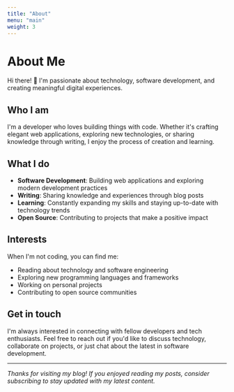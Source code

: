 ```yaml
---
title: "About"
menu: "main"
weight: 3
---
```


# About Me

Hi there! 👋 I'm passionate about technology, software development, and creating meaningful digital experiences.

## Who I am

I'm a developer who loves building things with code. Whether it's crafting elegant web applications, exploring new technologies, or sharing knowledge through writing, I enjoy the process of creation and learning.

## What I do

- **Software Development**: Building web applications and exploring modern development practices
- **Writing**: Sharing knowledge and experiences through blog posts
- **Learning**: Constantly expanding my skills and staying up-to-date with technology trends
- **Open Source**: Contributing to projects that make a positive impact

## Interests

When I'm not coding, you can find me:
- Reading about technology and software engineering
- Exploring new programming languages and frameworks
- Working on personal projects
- Contributing to open source communities

## Get in touch

I'm always interested in connecting with fellow developers and tech enthusiasts. Feel free to reach out if you'd like to discuss technology, collaborate on projects, or just chat about the latest in software development.

---

*Thanks for visiting my blog! If you enjoyed reading my posts, consider subscribing to stay updated with my latest content.*
